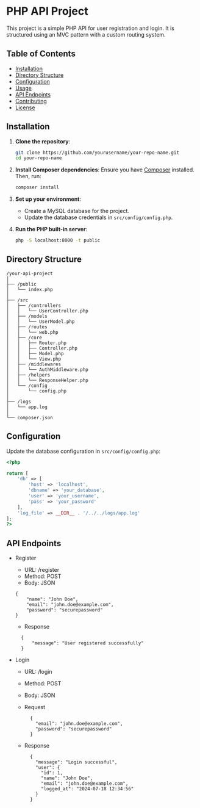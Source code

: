 # PHP API Project

This project is a simple PHP API for user registration and login. It is structured using an MVC pattern with a custom routing system.

## Table of Contents

- [Installation](#installation)
- [Directory Structure](#directory-structure)
- [Configuration](#configuration)
- [Usage](#usage)
- [API Endpoints](#api-endpoints)
- [Contributing](#contributing)
- [License](#license)

## Installation

1. **Clone the repository**:

   ```sh
   git clone https://github.com/yourusername/your-repo-name.git
   cd your-repo-name
   ```

2. **Install Composer dependencies**:
   Ensure you have [Composer](https://getcomposer.org/) installed. Then, run:

   ```sh
   composer install
   ```

3. **Set up your environment**:

   - Create a MySQL database for the project.
   - Update the database credentials in `src/config/config.php`.

4. **Run the PHP built-in server**:
   ```sh
   php -S localhost:8000 -t public
   ```

## Directory Structure

```
/your-api-project
│
├── /public
│   └── index.php
│
├── /src
│   ├── /controllers
│   │   └── UserController.php
│   ├── /models
│   │   └── UserModel.php
│   ├── /routes
│   │   └── web.php
│   ├── /core
│   │   ├── Router.php
│   │   ├── Controller.php
│   │   ├── Model.php
│   │   └── View.php
│   ├── /middlewares
│   │   └── AuthMiddleware.php
│   ├── /helpers
│   │   └── ResponseHelper.php
│   └── /config
│       └── config.php
│
├── /logs
│   └── app.log
│
└── composer.json
```

## Configuration

Update the database configuration in `src/config/config.php`:

```php
<?php

return [
    'db' => [
        'host' => 'localhost',
        'dbname' => 'your_database',
        'user' => 'your_username',
        'pass' => 'your_password'
    ],
    'log_file' => __DIR__ . '/../../logs/app.log'
];
?>
```

## API Endpoints

- Register

  - URL: /register
  - Method: POST
  - Body: JSON

  ```
  {
      "name": "John Doe",
      "email": "john.doe@example.com",
      "password": "securepassword"
  }
  ```

  - Response

  ```
    {
        "message": "User registered successfully"
    }
  ```

- Login

  - URL: /login
  - Method: POST
  - Body: JSON

  - Request

    ```
      {
        "email": "john.doe@example.com",
        "password": "securepassword"
      }
    ```

  - Response
    ```
      {
        "message": "Login successful",
        "user": {
          "id": 1,
          "name": "John Doe",
          "email": "john.doe@example.com",
          "logged_at": "2024-07-18 12:34:56"
        }
      }
    ```
